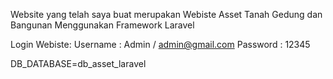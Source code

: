 Website yang telah saya buat merupakan Webiste Asset Tanah Gedung dan Bangunan Menggunakan Framework Laravel


Login Webiste:
Username : Admin / admin@gmail.com
Password : 12345

DB_DATABASE=db_asset_laravel
